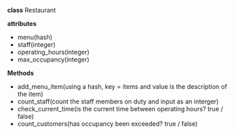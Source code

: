 **class**
Restaurant

**attributes**
* menu(hash)
* staff(integer)
* operating_hours(integer)
* max_occupancy(integer)

**Methods**
* add_menu_item(using a hash, key = items and value is the description of the item)
* count_staff(count the staff members on duty and input as an interger)
* check_current_time(is the current time between operating hours? true / false)
* count_customers(has occupancy been exceeded? true / false)
